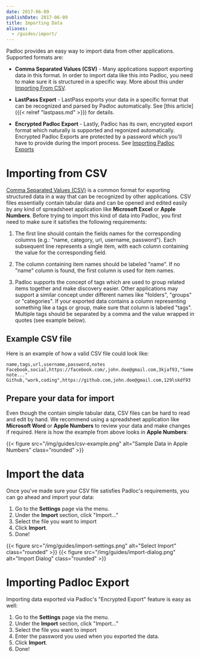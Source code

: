 ```yaml
---
date: 2017-06-09
publishDate: 2017-06-09
title: Importing Data
aliases:
  - /guides/import/
---
```


Padloc provides an easy way to import data from other applications. Supported formats are:

- **Comma Separated Values (CSV)** - Many applications support exporting data in this format. In order to import
  data like this into Padloc, you need to make sure it is structured in a specific way.
  More about this under [Importing From CSV](#importing-from-csv).

- **LastPass Export** - LastPass exports your data in a specific format that can be recognized and parsed
  by Padloc automatically. See [this article]({{< relref "lastpass.md" >}}) for details.

- **Encrypted Padloc Export** - Lastly, Padloc has its own, encrypted export format which naturally is
  supported and regonized automatically. Encrypted Padloc Exports are protected by a password which you'll
  have to provide during the import process. See [Importing Padloc Exports](#importing-padlock-export)

# Importing from CSV

[Comma Separated Values (CSV)](https://en.wikipedia.org/wiki/Comma-separated_values) is a common format for exporting
structured data in a way that can be recognized by other applications. CSV files essentially contain tabular
data and can be opened and edited easily by any kind of spreadsheet application like **Microsoft Excel** or **Apple
Numbers**. Before trying to import this kind of data into Padloc, you first need to make sure it satisfies the
following requirements:

1. The first line should contain the fields names for the corresponding columns (e.g.: "name, category, url, username,
   password"). Each subsequent line represents a single item, with each column containing the value for the
   corresponding field.

2. The column containing item names should be labeled "name". If no "name" column is found, the first column is
   used for item names.

3. Padloc supports the concept of tags which are used to group related items together and make discovery
   easier. Other applications may support a similar concept under different names like "folders", "groups" or "categories".
   If your exported data contains a column representing something like a tags or group, make sure that column
   is labeled "tags". Multiple tags should be separated by a comma and the value wrapped in quotes (see example below).

## Example CSV file

Here is an example of how a valid CSV file could look like:

    name,tags,url,username,password,notes
    Facebook,social,https://facebook.com/,john.doe@gmail.com,3kjaf93,"Some note..."
    Github,"work,coding",https://github.com,john.doe@gmail.com,129lskdf93

## Prepare your data for import

Even though the contain simple tabular data, CSV files can be hard to read and edit by hand. We recommend
using a spreadsheet application like **Microsoft Word** or **Apple Numbers** to review your data and make
changes if required. Here is how the example from above looks in **Apple Numbers**:

{{< figure src="/img/guides/csv-example.png" alt="Sample Data in Apple Numbers" class="rounded" >}}

# Import the data

Once you've made sure your CSV file satisfies Padloc's requirements, you can go ahead and import your data:

1. Go to the **Settings** page via the menu.
2. Under the **Import** section, click "Import..."
3. Select the file you want to import
4. Click **Import**.
5. Done!

{{< figure src="/img/guides/import-settings.png" alt="Select Import" class="rounded" >}}
{{< figure src="/img/guides/import-dialog.png" alt="Import Dialog" class="rounded" >}}

# Importing Padloc Export

Importing data exported via Padloc's "Encrypted Export" feature is easy as well:

1. Go to the **Settings** page via the menu.
2. Under the **Import** section, click "Import..."
3. Select the file you want to import
4. Enter the password you used when you exported the data.
5. Click **Import**.
6. Done!
